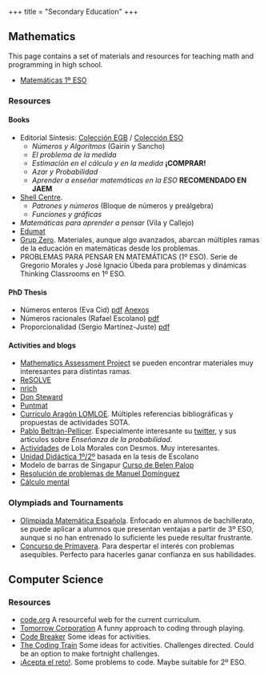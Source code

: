 +++
title = "Secondary Education"
+++

## Mathematics

This page contains a set of materials and resources for teaching math and programming in high school.
* <a href="/teaching/math-1eso">Matemáticas 1º ESO</a>

### Resources

#### Books

* Editorial Síntesis: [Colección EGB](https://www.sintesis.com/matem%C3%A1ticas%3A$20cultura%20y%20aprendizaje-72) / [Colección ESO](https://www.sintesis.com/educación%20matemática%20en%20secundaria-70/)
	* *Números y Algoritmos* (Gairín y Sancho)
	* *El problema de la medida*
	* *Estimación en el cálculo y en la medida* **¡COMPRAR!**
	* *Azar y Probabilidad*
	* *Aprender a enseñar matemáticas en la ESO* **RECOMENDADO EN JAEM**
* [Shell Centre](https://www.mathshell.com/). 
	* *Patrones y números* (Bloque de números y preálgebra)
	* *Funciones y gráficas*
* *Matemáticas para aprender a pensar* (Vila y Callejo)
* [Edumat](http://www.ugr.es/~jgodino/edumat-maestros)
* [Grup Zero](https://www.grupzero.cat/). Materiales, aunque algo avanzados, abarcan múltiples ramas de la educación en matemáticas desde los problemas.
* PROBLEMAS PARA PENSAR EN MATEMÁTICAS (1º ESO). Serie de Gregorio Morales y José Ignacio Úbeda para problemas y dinámicas Thinking Classrooms en 1º ESO.

#### PhD Thesis

* Números enteros (Eva Cid) [pdf](https://web.archive.org/web/20210119170137/http://www.atd-tad.org/wp-content/uploads/2016/12/TESIS_EVA_CID-1.pdf) [Anexos](https://drive.google.com/file/d/0B0VFDUr_rGnYcjlSMDZfdkxscHM/view?usp=sharing)
* Números racionales (Rafael Escolano) [pdf](https://zaguan.unizar.es/record/84666/files/TESIS-2019-167.pdf)
* Proporcionalidad (Sergio Martínez-Juste) [pdf](https://uvadoc.uva.es/handle/10324/52863)

#### Activities and blogs
* [Mathematics Assessment Project](https://www.map.mathshell.org/index.php) se pueden encontrar materiales muy interesantes para distintas ramas.
* [ReSOLVE](https://resolve.edu.au/teaching-resources)
* [nrich](https://nrich.maths.org/maps/secondary)
* [Don Steward](https://donsteward.blogspot.com)
* [Puntmat](http://puntmat.blogspot.com)
* [Currículo Aragón LOMLOE](https://educa.aragon.es/documents/20126/2773111/%5B02.26%5D+Matem%C3%A1ticas.pdf/db9a15af-ba0a-e11e-5c13-a7c78ce6f901?t=1661254613594). Múltiples referencias bibliográficas y propuestas de actividades SOTA.
* [Pablo Beltrán-Pellicer](https://tierradenumeros.com/). Especialmente interesante su [twitter](https://twitter.com/pbeltranp), y sus artículos sobre *Enseñanza de la probabilidad*.
* [Actividades](https://docs.google.com/spreadsheets/d/1N7LqzVwYC8UVUWKfm4ERPJ1dqVJwRHofIAMz6mS1vvo/edit#gid=0) de Lola Morales con Desmos. Muy interesantes.
* [Unidad Didáctica 1º/2º](https://twitter.com/SergioMJGR/status/1233098923029471232) basada en la tesis de Escolano
* Modelo de barras de Singapur [Curso de Belen Palop](https://sites.google.com/view/modelodebarras/home)
* [Resolución de problemas de Manuel Domínguez](www.educa2.madrid.org/web/matesatulado/numeros-naturales)
* [Cálculo mental](http://docentes.educacion.navarra.es/jjimenei/index.html)

### Olympiads and Tournaments

* [Olimpiada Matemática Española](https://www.ucm.es/sociedadpuigadam/olimpiada-matematica-fase-local-comunidad-de-madrid). Enfocado en alumnos de bachillerato, se puede aplicar a alumnos que presentan ventajas a partir de 3º ESO, aunque si no han entrenado lo suficiente les puede resultar frustrante.
* [Concurso de Primavera](https://www.concursoprimavera.es/#concurso). Para despertar el interés con problemas asequibles. Perfecto para hacerles ganar confianza en sus habilidades.

## Computer Science

### Resources

* [code.org](https://code.org/) A resourceful web for the current curriculum.
* [Tomorrow Corporation](https://tomorrowcorporation.com/) A funny approach to coding through playing.
* [Code Breaker](https://codebreaker.teachable.com/) Some ideas for activities.
* [The Coding Train](https://thecodingtrain.com/) Some ideas for activities. Challenges directed. Could be an option to make fortnight challenges.
* [¡Acepta el reto!](https://www.aceptaelreto.com/). Some problems to code. Maybe suitable for 2º ESO.